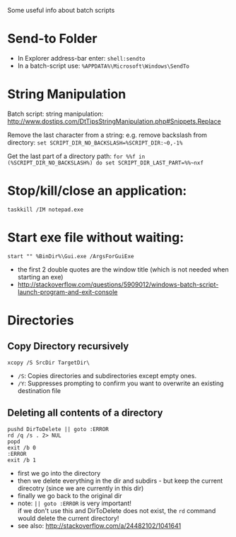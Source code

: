 Some useful info about batch scripts

# Send-to Folder

* In Explorer address-bar enter: `shell:sendto`
* In a batch-script use: `%APPDATA%\Microsoft\Windows\SendTo`

# String Manipulation
Batch script: string manipulation: 
http://www.dostips.com/DtTipsStringManipulation.php#Snippets.Replace 

Remove the last character from a string: e.g. remove backslash from directory:
`set SCRIPT_DIR_NO_BACKSLASH=%SCRIPT_DIR:~0,-1%`

Get the last part of a directory path:
`for %%f in (%SCRIPT_DIR_NO_BACKSLASH%) do set SCRIPT_DIR_LAST_PART=%%~nxf`

# Stop/kill/close an application:
`taskkill /IM notepad.exe`

# Start exe file without waiting:
`start "" %BinDir%\Gui.exe /ArgsForGuiExe`
* the first 2 double quotes are the window title (which is not needed when starting an exe)
* http://stackoverflow.com/questions/5909012/windows-batch-script-launch-program-and-exit-console

# Directories

## Copy Directory recursively
`xcopy /S SrcDir TargetDir\`
* `/S`: Copies directories and subdirectories except empty ones.
* `/Y`: Suppresses prompting to confirm you want to overwrite an existing destination file 

## Deleting all contents of a directory
```
pushd DirToDelete || goto :ERROR
rd /q /s . 2> NUL
popd
exit /b 0
:ERROR
exit /b 1
```
* first we go into the directory
* then we delete everything in the dir and subdirs - but keep the current direcotry (since we are currently in this dir)
* finally we go back to the original dir
* note: `|| goto :ERROR` is very important!  
  if we don't use this and DirToDelete does not exist, the `rd` command would delete the current directory!
* see also: http://stackoverflow.com/a/24482102/1041641
